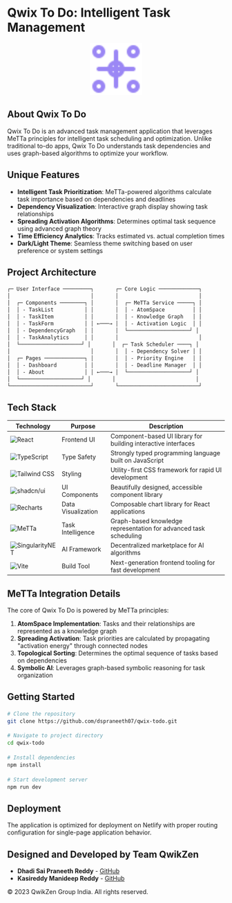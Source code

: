 
# Qwix To Do: Intelligent Task Management

<div align="center">
  <img src="public/brain-circuit.svg" alt="Qwix To Do Logo" width="120" />
</div>

## About Qwix To Do

Qwix To Do is an advanced task management application that leverages MeTTa principles for intelligent task scheduling and optimization. Unlike traditional to-do apps, Qwix To Do understands task dependencies and uses graph-based algorithms to optimize your workflow.

## Unique Features

- **Intelligent Task Prioritization**: MeTTa-powered algorithms calculate task importance based on dependencies and deadlines
- **Dependency Visualization**: Interactive graph display showing task relationships
- **Spreading Activation Algorithms**: Determines optimal task sequence using advanced graph theory
- **Time Efficiency Analytics**: Tracks estimated vs. actual completion times
- **Dark/Light Theme**: Seamless theme switching based on user preference or system settings

## Project Architecture

```
┌─ User Interface ─────────┐       ┌─ Core Logic ─────────────┐
│                          │       │                          │
│  ┌─ Components ────────┐ │       │  ┌─ MeTTa Service ─────┐ │
│  │ - TaskList          │ │       │  │ - AtomSpace         │ │
│  │ - TaskItem          │ │       │  │ - Knowledge Graph   │ │
│  │ - TaskForm          │ │ ←───→ │  │ - Activation Logic  │ │
│  │ - DependencyGraph   │ │       │  └────────────────────┘ │
│  │ - TaskAnalytics     │ │       │                          │
│  └────────────────────┘ │       │  ┌─ Task Scheduler ────┐ │
│                          │       │  │ - Dependency Solver │ │
│  ┌─ Pages ─────────────┐ │       │  │ - Priority Engine   │ │
│  │ - Dashboard         │ │       │  │ - Deadline Manager  │ │
│  │ - About             │ │ ←───→ │  └────────────────────┘ │
│  └────────────────────┘ │       │                          │
└──────────────────────────┘       └──────────────────────────┘
```

## Tech Stack

| Technology | Purpose | Description |
|------------|---------|-------------|
| ![React](https://img.shields.io/badge/-React-61DAFB?style=flat&logo=react&logoColor=black) | Frontend UI | Component-based UI library for building interactive interfaces |
| ![TypeScript](https://img.shields.io/badge/-TypeScript-3178C6?style=flat&logo=typescript&logoColor=white) | Type Safety | Strongly typed programming language built on JavaScript |
| ![Tailwind CSS](https://img.shields.io/badge/-Tailwind-38B2AC?style=flat&logo=tailwind-css&logoColor=white) | Styling | Utility-first CSS framework for rapid UI development |
| ![shadcn/ui](https://img.shields.io/badge/-shadcn/ui-000000?style=flat) | UI Components | Beautifully designed, accessible component library |
| ![Recharts](https://img.shields.io/badge/-Recharts-22B5BF?style=flat) | Data Visualization | Composable chart library for React applications |
| ![MeTTa](https://img.shields.io/badge/-MeTTa-9B30FF?style=flat) | Task Intelligence | Graph-based knowledge representation for advanced task scheduling |
| ![SingularityNET](https://img.shields.io/badge/-SingularityNET-8A2BE2?style=flat) | AI Framework | Decentralized marketplace for AI algorithms |
| ![Vite](https://img.shields.io/badge/-Vite-646CFF?style=flat&logo=vite&logoColor=white) | Build Tool | Next-generation frontend tooling for fast development |

## MeTTa Integration Details

The core of Qwix To Do is powered by MeTTa principles:

1. **AtomSpace Implementation**: Tasks and their relationships are represented as a knowledge graph
2. **Spreading Activation**: Task priorities are calculated by propagating "activation energy" through connected nodes
3. **Topological Sorting**: Determines the optimal sequence of tasks based on dependencies
4. **Symbolic AI**: Leverages graph-based symbolic reasoning for task organization

## Getting Started

```bash
# Clone the repository
git clone https://github.com/dspraneeth07/qwix-todo.git

# Navigate to project directory
cd qwix-todo

# Install dependencies
npm install

# Start development server
npm run dev
```

## Deployment

The application is optimized for deployment on Netlify with proper routing configuration for single-page application behavior.

## Designed and Developed by Team QwikZen

- **Dhadi Sai Praneeth Reddy** - [GitHub](https://github.com/dspraneeth07)
- **Kasireddy Manideep Reddy** - [GitHub](https://github.com/dspraneeth07)

© 2023 QwikZen Group India. All rights reserved.

